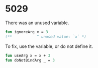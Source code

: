 # 5029

There was an unused variable.

```sml
fun ignoreArg x = 3
(**           ^ unused value: `x` *)
```

To fix, use the variable, or do not define it.

```sml
fun useArg x = x + 3
fun doNotBindArg _ = 3
```
